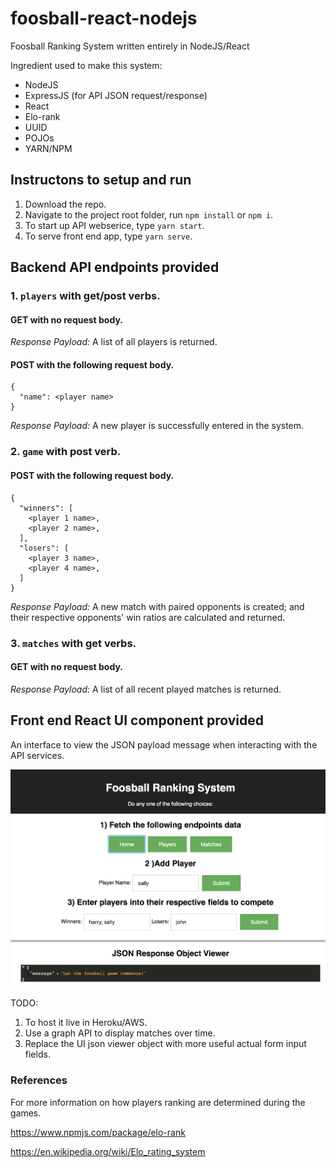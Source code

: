 # foosball-react-nodejs

Foosball Ranking System written entirely in NodeJS/React

Ingredient used to make this system:
* NodeJS
* ExpressJS (for API JSON request/response)
* React
* Elo-rank
* UUID
* POJOs
* YARN/NPM

## Instructons to setup and run
1. Download the repo.
2. Navigate to the project root folder, run `npm install` or `npm i`.
3. To start up API webserice, type `yarn start`.
4. To serve front end app, type `yarn serve`.

## Backend API endpoints provided

### 1. `players` with get/post verbs.

#### GET with no request body.
*Response Payload:* A list of all players is returned.

#### POST with the following request body.

```
{
  "name": <player name>
}
```
*Response Payload:* A new player is successfully entered in the system.

### 2. `game` with post verb.

#### POST with the following request body.

```
{
  "winners": [
    <player 1 name>,
    <player 2 name>,
  ],
  "losers": [
    <player 3 name>,
    <player 4 name>,
  ]
}
```
*Response Payload:* A new match with paired opponents is created; and their respective opponents' win ratios are calculated and returned.

### 3. `matches` with get verbs.

#### GET with no request body.

*Response Payload:* A list of all recent played matches is returned.

## Front end React UI component provided
An interface to view the JSON payload message when interacting with the API services.

![alt text](/React_App.png)

TODO:
1. To host it live in Heroku/AWS.
2. Use a graph API to display matches over time.
3. Replace the UI json viewer object with more useful actual form input fields.

### References
For more information on how players ranking are determined during the games.

https://www.npmjs.com/package/elo-rank

https://en.wikipedia.org/wiki/Elo_rating_system
